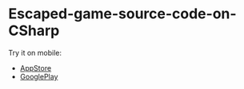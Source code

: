 # Escaped-game-source-code-on-CSharp
Try it on mobile:  
- [AppStore](https://apps.apple.com/us/app/iescaped/id1551484773)  
- [GooglePlay](https://play.google.com/store/apps/details?id=com.BambooVN.FindMe)
